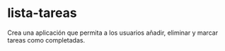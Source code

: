# lista-tareas
Crea una aplicación que permita a los usuarios añadir, eliminar y marcar tareas como completadas.
